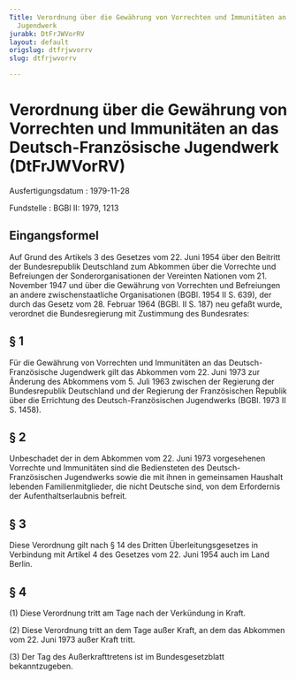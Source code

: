 ```yaml
---
Title: Verordnung über die Gewährung von Vorrechten und Immunitäten an das Deutsch-Französische
  Jugendwerk
jurabk: DtFrJWVorRV
layout: default
origslug: dtfrjwvorrv
slug: dtfrjwvorrv

---
```


# Verordnung über die Gewährung von Vorrechten und Immunitäten an das Deutsch-Französische Jugendwerk (DtFrJWVorRV)

Ausfertigungsdatum
:   1979-11-28

Fundstelle
:   BGBl II: 1979, 1213



## Eingangsformel

Auf Grund des Artikels 3 des Gesetzes vom 22. Juni 1954 über den
Beitritt der Bundesrepublik Deutschland zum Abkommen über die
Vorrechte und Befreiungen der Sonderorganisationen der Vereinten
Nationen vom 21. November 1947 und über die Gewährung von Vorrechten
und Befreiungen an andere zwischenstaatliche Organisationen (BGBl.
1954 II S. 639), der durch das Gesetz vom 28. Februar 1964 (BGBl. II
S. 187) neu gefaßt wurde, verordnet die Bundesregierung mit Zustimmung
des Bundesrates:


## § 1

Für die Gewährung von Vorrechten und Immunitäten an das Deutsch-
Französische Jugendwerk gilt das Abkommen vom 22. Juni 1973 zur
Änderung des Abkommens vom 5. Juli 1963 zwischen der Regierung der
Bundesrepublik Deutschland und der Regierung der Französischen
Republik über die Errichtung des Deutsch-Französischen Jugendwerks
(BGBl. 1973 II S. 1458).


## § 2

Unbeschadet der in dem Abkommen vom 22. Juni 1973 vorgesehenen
Vorrechte und Immunitäten sind die Bediensteten des Deutsch-
Französischen Jugendwerks sowie die mit ihnen in gemeinsamen Haushalt
lebenden Familienmitglieder, die nicht Deutsche sind, von dem
Erfordernis der Aufenthaltserlaubnis befreit.


## § 3

Diese Verordnung gilt nach § 14 des Dritten Überleitungsgesetzes in
Verbindung mit Artikel 4 des Gesetzes vom 22. Juni 1954 auch im Land
Berlin.


## § 4

(1) Diese Verordnung tritt am Tage nach der Verkündung in Kraft.

(2) Diese Verordnung tritt an dem Tage außer Kraft, an dem das
Abkommen vom 22. Juni 1973 außer Kraft tritt.

(3) Der Tag des Außerkrafttretens ist im Bundesgesetzblatt
bekanntzugeben.

